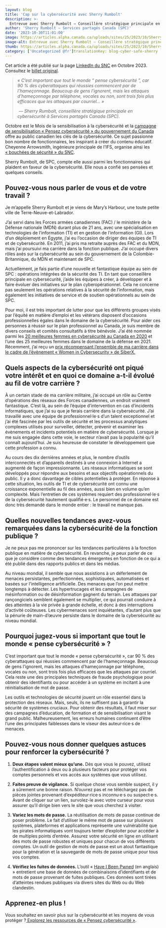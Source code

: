 ```yaml
---
layout: blog
title: 'Cap sur la cybersécurité avec Sherry Rumbolt'
description: >-
  Entrevue avec Sherry Rumbolt – Conseillère stratégique principale en cybersécurité, Services partagés Canada (SPC).
author: 'Sherry Rumbolt – Services partagés Canada (SPC)'
date: '2023-10-30T11:01:00'
image: https://articles.alpha.canada.ca/uploads/sites/25/2023/10/Sherry_Rumbolt_Blog_Post_FR.jpg
image-alt: Entrevue avec Sherry Rumbolt – Conseillère stratégique principale en cybersécurité, Services partagés Canada (SPC).
thumb: https://articles.alpha.canada.ca/uploads/sites/25/2023/10/Sherry_Rumbolt_Blog_Post_FR.jpg
category: ['Uncategorized @fr']translationKey: blog-cyber-safe-sherry
---
```


<p>Cet article a été publié sur&nbsp;la page&nbsp;<a href="https://www.linkedin.com/company/cds-snc/posts/?feedView=all&amp;viewAsMember=true" target="_blank" rel="noreferrer noopener">LinkedIn du SNC</a>&nbsp;en Octobre 2023. Consultez le&nbsp;<a href="https://www.linkedin.com/pulse/cap-sur-la-cybers%C3%A9curit%C3%A9-avec-sherry-rumbolt-cds-snc-zdwxc" target="_blank" rel="noreferrer noopener">billet original</a>.</p>



<blockquote class="wp-block-quote">
<p><em>«&nbsp;C’est important que tout le monde “ pense cybersécurité ”, car 90&nbsp;% des cyberattaques qui réussies commencent par de l’hameçonnage. Beaucoup de gens l’ignorent, mais les attaques d’hameçonnage par téléphone, vocales ou non, sont trois&nbsp;fois plus efficaces que les attaques par courriel…&nbsp;»</em></p>
<cite>&nbsp;— Sherry Rumbolt, conseillère stratégique principale en cybersécurité à Services partagés Canada (SPC).</cite></blockquote>



<p>Octobre est le Mois de la sensibilisation à la cybersécurité et la <a href="https://www.pensezcybersecurite.gc.ca/fr" target="_blank" rel="noreferrer noopener">campagne de sensibilisation «&nbsp;Pensez cybersécurité&nbsp;» du gouvernement du Canada</a> offre au public canadien les clés de la cybersécurité. Ce sujet passionne bon nombre de fonctionnaires, les inspirant à créer du contenu éducatif. Cheyenne&nbsp;Arrowsmith, ingénieure principale de l’IFS, organise ainsi les <a href="https://numerique.canada.ca/2022/08/31/bouch%C3%A9es-de-s%C3%A9curit%C3%A9-au-snc/?utm_source=interview_cyber_sherry&amp;utm_medium=interview_cyber_sherry&amp;utm_campaign=blog_security_snack_time_fr" target="_blank" rel="noreferrer noopener">«&nbsp;bouchées de sécurité&nbsp;» du SNC</a>.&nbsp;</p>



<p>Sherry Rumbolt, de SPC, compte elle aussi parmi les fonctionnaires qui plaident en faveur de la cybersécurité. Elle nous a confié ses pensées et quelques conseils.</p>



<h2 class="wp-block-heading" id="h-pouvez-vous-nous-parler-de-vous-et-de-votre-travail"><strong>Pouvez-vous nous parler de vous et de votre travail ?</strong></h2>



<p>Je m’appelle Sherry&nbsp;Rumbolt et je viens de Mary’s Harbour, une toute petite ville de Terre-Neuve-et-Labrador.&nbsp;</p>



<p>J’ai servi dans les Forces armées canadiennes (FAC) / le ministère de la Défense nationale (MDN) durant plus de 21&nbsp;ans, avec une spécialisation en technologies de l’information (TI) et en gestion de l’information (GI). Lors d’un déploiement en Égypte, j’ai eu l’occasion de diriger des équipes de TI et de cybersécurité. En 2011, j’ai pris ma retraite auprès des FAC et du MDN, mais j’ai poursuivi ma carrière dans la fonction publique. J’ai occupé divers rôles axés sur la cybersécurité au sein du gouvernement de la Colombie-Britannique, du MDN et maintenant de SPC.&nbsp;</p>



<p>Actuellement, je fais partie d’une nouvelle et fantastique équipe au sein de SPC&nbsp;: opérations intégrées de la sécurité des TI. En tant que conseillère principale en cybersécurité, j’aide les équipes à créer, à développer et à faire évoluer des initiatives sur le plan cyberopérationnel. Cela ne concerne pas seulement les opérations relatives à la sécurité de l’information, mais également les initiatives de service et de soutien opérationnels au sein de SPC.&nbsp;</p>



<p>Pour moi, il est très important de lutter pour que les différents groupes visés par l’équité en matière d’emploi et les vétérans disposent d’occasions professionnelles égales dans le domaine de la cybersécurité. Pour aider ces personnes à réussir sur le plan professionnel au Canada, je suis membre de divers conseils et comités consultatifs à titre bénévole. J’ai été nommée parmi les <a href="https://www.canada.ca/fr/ministere-defense-nationale/feuille-derable/defense/2020/09/celebrer-excellence-canadienne-2-membres-mdn-fac-figurent-palmares-20-meilleures-femmes-cybersecurite.html" target="_blank" rel="noreferrer noopener">20&nbsp;meilleures femmes en cybersécurité au Canada en 2020</a> et l’une des 25&nbsp;meilleures femmes dans le domaine de la défense en 2021. Récemment, j’ai reçu un <a href="https://www.linkedin.com/posts/shared-services-canada_cybersaezcuritaez-femmesenstim-gcnumaezrique-activity-7094693145614983168-Hj9b?utm_source=share&amp;utm_medium=member_desktop" target="_blank" rel="noreferrer noopener">prix récompensant l’ensemble de ma carrière dans le cadre de l’évènement «&nbsp;Women in Cybersecurity&nbsp;» de SiberX.</a></p>



<h2 class="wp-block-heading"><strong>Quels aspects de la cybersécurité ont piqué votre intérêt et en quoi ce domaine a-t-il évolué au fil de votre carrière ?</strong></h2>



<p>À un certain stade de ma carrière militaire, j’ai occupé un rôle au Centre d’opérations des réseaux des Forces canadiennes, un endroit vraiment fantastique. C’est là, au sein de l’équipe d’intervention en cas d’incidents informatiques, que j’ai su que je ferais carrière dans la cybersécurité. J’ai travaillé avec une équipe de professionnel·le·s d’un talent exceptionnel et j’ai été fascinée par les outils de sécurité et les processus analytiques complexes utilisés pour surveiller, détecter, prévenir et examiner les évènements et incidents potentiels en matière de cybersécurité. Lorsque je me suis engagée dans cette voie, le secteur n’avait pas la popularité qu’il connaît aujourd’hui. Je suis heureuse de constater le développement que cette profession a connu.&nbsp;</p>



<p>Au cours des dix dernières années et plus, le nombre d’outils interconnectés et d’appareils destinés à une connexion à Internet a augmenté de façon impressionnante. Les réseaux informatiques se sont développés pour répondre aux besoins et aux objectifs opérationnels du public. Il y a donc davantage de cibles potentielles à protéger. En réponse à cette situation, les outils de TI et de cybersécurité ont connu une croissance exponentielle au fil des années, aussi bien en volume qu’en complexité. Mais l’entretien de ces systèmes requiert des professionnel·le·s de la cybersécurité hautement qualifié·e·s. Le personnel de ce domaine est donc très demandé dans le monde entier&nbsp;: le travail ne manque pas.&nbsp;</p>



<h2 class="wp-block-heading"><strong>Quelles nouvelles tendances avez-vous remarquées dans la cybersécurité de la fonction publique ?</strong></h2>



<p>Je ne peux pas me prononcer sur les tendances particulières à la fonction publique en matière de cybersécurité. En revanche, je peux parler de ce que je considère comme des tendances émergentes en fonction de ce qui a été publié dans des rapports publics et dans les médias.&nbsp;</p>



<p>Au niveau mondial, il semble que nous assistions à un déferlement de menaces persistantes, perfectionnées, sophistiquées, automatisées et basées sur l’intelligence artificielle. Des menaces que l’on peut mettre longtemps à détecter. Les hypertrucages et les campagnes de mésinformation ou de désinformation gagnent du terrain. Les attaques par rançongiciels semblent également se multiplier, ce qui pourrait conduire à des atteintes à la vie privée à grande échelle, et donc à des interruptions d’activité coûteuses. Les cybermenaces sont inquiétantes, d’autant plus que la pénurie de main-d’œuvre persiste dans le domaine de la cybersécurité au niveau mondial.</p>



<h2 class="wp-block-heading"><strong>Pourquoi jugez-vous si important que tout le monde «&nbsp;pense cybersécurité&nbsp;» ?</strong></h2>



<p>C’est important que tout le monde «&nbsp;pense cybersécurité&nbsp;», car 90&nbsp;% des cyberattaques qui réussies commencent par de l’hameçonnage. Beaucoup de gens l’ignorent, mais les attaques d’hameçonnage par téléphone, vocales ou non, sont trois&nbsp;fois plus efficaces que les attaques par courriel. Cela reste une des principales techniques de fraude psychologique pour obtenir des identifiants ou pour accéder à un système en incitant à une réinitialisation de mot de passe.</p>



<p>Les outils et technologies de sécurité jouent un rôle essentiel dans la protection des réseaux. Mais, seuls, ils ne suffisent pas à garantir la sécurité de systèmes cruciaux. Pour obtenir des résultats, il faut miser sur des campagnes d’éducation, de formation et de sensibilisation visant le grand public. Malheureusement, les erreurs humaines continuent d’être l’une des principales faiblesses dans le viseur des auteur·rice·s de menaces.</p>



<h2 class="wp-block-heading"><strong>Pouvez-vous nous donner quelques astuces pour renforcer la cybersécurité ?</strong></h2>



<ol>
<li><strong>Deux étapes valent mieux qu’une.</strong> Dès que vous le pouvez, utilisez l’authentification à deux ou à plusieurs facteurs pour protéger vos comptes personnels et vos accès aux systèmes que vous utilisez.</li>
</ol>



<ol start="2">
<li><strong>Faites preuve de vigilance.</strong> Si quelque chose vous semble suspect, il y a sûrement une bonne raison. N’ouvrez pas et ne téléchargez pas de pièces jointes provenant d’expéditeur·rice·s inconnu·e·s ou suspect·e·s. Avant de cliquer sur un lien, survolez-le avec votre curseur pour vous assurer qu’il dirige bien vers le site que vous cherchez à visiter.</li>
</ol>



<ol start="3">
<li><strong>Variez les mots de passe.</strong> La réutilisation de mots de passe continue de poser problème. Le fait d’utiliser le même mot de passe sur plusieurs systèmes, plateformes et applications représente une vulnérabilité que les pirates informatiques vont toujours tenter d’exploiter pour accéder à de multiples points d’entrée. Assurez votre sécurité en ligne en utilisant des mots de passe robustes et uniques pour chacun de vos différents comptes. Un outil de gestion de mots de passe est un atout fantastique pour la génération et la sauvegarde de mots de passe unique pour tous vos comptes.</li>
</ol>



<ol start="4">
<li><strong>Vérifiez les fuites de données. </strong>L’outil «&nbsp;<a href="https://haveibeenpwned.com/" target="_blank" rel="noreferrer noopener">Have I Been Pwned</a>&nbsp;(en anglais) » entretient une base de données de combinaisons d’identifiants et de mots de passe provenant de fuites publiques. Ces données sont tirées d’atteintes rendues publiques via divers sites du Web ou du Web clandestin.&nbsp;</li>
</ol>



<h2 class="wp-block-heading"><strong>Apprenez-en plus !</strong></h2>



<p>Vous souhaitez en savoir plus sur la cybersécurité et les moyens de vous protéger ?<a href="https://www.pensezcybersecurite.gc.ca/fr/mois-de-la-sensibilisation-la-cybersecurite" target="_blank" rel="noreferrer noopener"> Explorez les ressources de «&nbsp;Pensez cybersécurité&nbsp;»</a>.</p>

